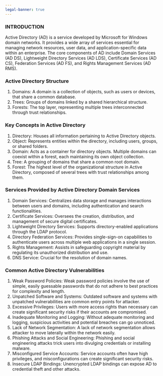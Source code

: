 ```yaml
---
legal-banner: true
---
```


### **INTRODUCTION**

Active Directory (AD) is a service developed by Microsoft for Windows domain networks. It provides a wide array of services essential for managing network resources, user data, and application-specific data within an enterprise. The core components of AD include Domain Services (AD DS), Lightweight Directory Services (AD LDS), Certificate Services (AD CS), Federation Services (AD FS), and Rights Management Services (AD RMS).

### **Active Directory Structure**

1.  Domains: A domain is a collection of objects, such as users or devices, that share a common database.
2.  Trees: Groups of domains linked by a shared hierarchical structure.
3.  Forests: The top layer, representing multiple trees interconnected through trust relationships.

### **Key Concepts in Active Directory**

1.  Directory: Houses all information pertaining to Active Directory objects.
2.  Object: Represents entities within the directory, including users, groups, or shared folders.
3.  Domain: Acts as a container for directory objects. Multiple domains can coexist within a forest, each maintaining its own object collection.
4.  Tree: A grouping of domains that share a common root domain.
5.  Forest: The highest level of the organizational structure in Active Directory, composed of several trees with trust relationships among them.

### **Services Provided by Active Directory Domain Services**

1.  Domain Services: Centralizes data storage and manages interactions between users and domains, including authentication and search functionalities.
2.  Certificate Services: Oversees the creation, distribution, and management of secure digital certificates.
3.  Lightweight Directory Services: Supports directory-enabled applications through the LDAP protocol.
4.  Directory Federation Services: Provides single-sign-on capabilities to authenticate users across multiple web applications in a single session.
5.  Rights Management: Assists in safeguarding copyright material by regulating its unauthorized distribution and use.
6.  DNS Service: Crucial for the resolution of domain names.

### **Common Active Directory Vulnerabilities**

1.  Weak Password Policies: Weak password policies involve the use of simple, easily guessable passwords that do not adhere to best practices for complexity and length.
2.  Unpatched Software and Systems: Outdated software and systems with unpatched vulnerabilities are common entry points for attacker.
3.  Excessive Privileges: Users with more access rights than necessary can create significant security risks if their accounts are compromised.
4.  Inadequate Monitoring and Logging: Without adequate monitoring and logging, suspicious activities and potential breaches can go unnoticed.
5.  Lack of Network Segmentation: A lack of network segmentation allows attacker to move laterally within the network easily.
6.  Phishing Attacks and Social Engineering: Phishing and social engineering attacks trick users into divulging credentials or installing malware.
7.  Misconfigured Service Accounts: Service accounts often have high privileges, and misconfigurations can create significant security risks.
8.  Insecure LDAP Bindings: Unencrypted LDAP bindings can expose AD to credential theft and other attacks.